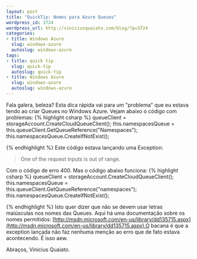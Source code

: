 ```yaml
--- 
layout: post
title: "QuickTip: Nomes para Azure Queues"
wordpress_id: 3724
wordpress_url: http://viniciusquaiato.com/blog/?p=3724
categories: 
- title: Windows Azure
  slug: windows-azure
  autoslug: windows-azure
tags: 
- title: quick tip
  slug: quick-tip
  autoslug: quick-tip
- title: Windows Azure
  slug: windows-azure
  autoslug: windows-azure
---
```

Fala galera, beleza? Esta dica rápida vai para um "problema" que eu estava tendo ao criar Queues no Windows Azure. Vejam abaixo o código com problemas:
{% highlight csharp %}
queueClient = storageAccount.CreateCloudQueueClient();
    this.namespacesQueue = this.queueClient.GetQueueReference("Namespaces");
    this.namespacesQueue.CreateIfNotExist();
    
{% endhighlight %}
Este código estava lançando uma Exception:<blockquote>One of the request inputs is out of range.</blockquote>Com o código de erro 400. Mas o código abaixo funciona:
{% highlight csharp %}
queueClient = storageAccount.CreateCloudQueueClient();
    this.namespacesQueue = this.queueClient.GetQueueReference("namespaces");
    this.namespacesQueue.CreateIfNotExist();
    
{% endhighlight %}
Isto quer dizer que não se devem usar letras maiúsculas nos nomes das Queues. Aqui há uma documentação sobre os nomes permitidos: [http://msdn.microsoft.com/en-us/library/dd135715.aspx](http://msdn.microsoft.com/en-us/library/dd135715.aspx).O bacana é que a exception lançada não faz nenhuma menção ao erro que de fato estava acontecendo. É isso aew.

Abraços,
Vinicius Quaiato.
